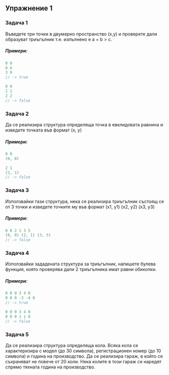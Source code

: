 ## Упражнение 1

### Задача 1

Въведете три точки в двумерно пространство (х,у) и проверете дали образуват триъгълник т.е. изпълнено е а + b > c.

##### Примери:
```c++
0 0
0 4
3 0
// -> true

0 0
1 1
2 2
// -> false
```

### Задача 2

Да се реализира структура определяща точка в евклидовата равнина и изведете точката във формат (x, y)

##### Примери:
```c++
0 0
(0, 0)

2 1
(2, 1)
// -> false
```

### Задача 3

Използвайки тази структура, нека се реализира триъгълник състоящ се от 3 точки и изведете точките му във формат (x1, y1) (x2, y2) (x3, y3)

##### Примери:
```c++
0 0 2 1 3 5
(0, 0) (2, 1) (3, 5)
// -> false
```

### Задача 4

Използвайки зададената структура за триъгълник, напишете булева функция, която проверява дали 2 триъгълника имат равни обиколки.

##### Примери:
```c++
0 0 0 3 4 0
0 0 0 -3 -4 0
// -> true

0 0 0 3 4 0
0 0 0 1 1 0
// -> false
```

### Задача 5

Да се реализира структура определяща кола. Всяка кола се характеризира с модел (до 30 символа), регистрационен номер (до 10 символа) и година на производство. Да се реализира гараж, в който се съхраняват не повече от 20 коли. Нека колите в този гараж се наредят спрямо тяхната година на производство.